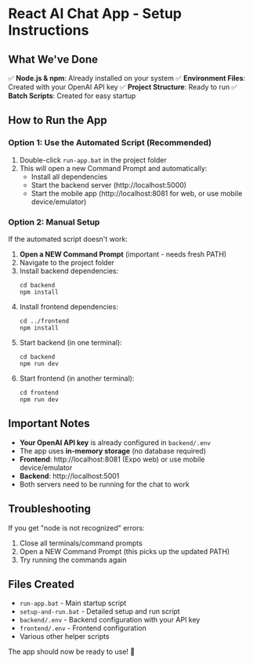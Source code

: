 # React AI Chat App - Setup Instructions

## What We've Done

✅ **Node.js & npm**: Already installed on your system
✅ **Environment Files**: Created with your OpenAI API key
✅ **Project Structure**: Ready to run
✅ **Batch Scripts**: Created for easy startup

## How to Run the App

### Option 1: Use the Automated Script (Recommended)

1. Double-click `run-app.bat` in the project folder
2. This will open a new Command Prompt and automatically:
   - Install all dependencies
   - Start the backend server (http://localhost:5000)
   - Start the mobile app (http://localhost:8081 for web, or use mobile device/emulator)

### Option 2: Manual Setup

If the automated script doesn't work:

1. **Open a NEW Command Prompt** (important - needs fresh PATH)
2. Navigate to the project folder
3. Install backend dependencies:
   ```
   cd backend
   npm install
   ```
4. Install frontend dependencies:
   ```
   cd ../frontend
   npm install
   ```
5. Start backend (in one terminal):
   ```
   cd backend
   npm run dev
   ```
6. Start frontend (in another terminal):
   ```
   cd frontend
   npm run dev
   ```

## Important Notes

- **Your OpenAI API key** is already configured in `backend/.env`
- The app uses **in-memory storage** (no database required)
- **Frontend**: http://localhost:8081 (Expo web) or use mobile device/emulator
- **Backend**: http://localhost:5001
- Both servers need to be running for the chat to work

## Troubleshooting

If you get "node is not recognized" errors:

1. Close all terminals/command prompts
2. Open a NEW Command Prompt (this picks up the updated PATH)
3. Try running the commands again

## Files Created

- `run-app.bat` - Main startup script
- `setup-and-run.bat` - Detailed setup and run script
- `backend/.env` - Backend configuration with your API key
- `frontend/.env` - Frontend configuration
- Various other helper scripts

The app should now be ready to use! 🚀
